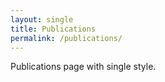 ```yaml
---
layout: single
title: Publications
permalink: /publications/
---
```


Publications page with single style.